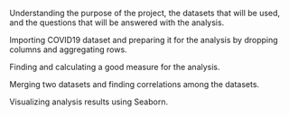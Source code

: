 

Understanding the purpose of the project, the datasets that will be used, and the questions that will be answered with the analysis.

Importing COVID19 dataset and preparing it for the analysis by dropping columns and aggregating rows.

Finding and calculating a good measure for the analysis.

Merging two datasets and finding correlations among the datasets.

Visualizing analysis results using Seaborn.
